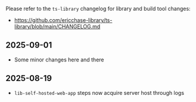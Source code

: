 Please refer to the `ts-library` changelog for library and build tool changes:

- https://github.com/ericchase-library/ts-library/blob/main/CHANGELOG.md

## 2025-09-01

- Some minor changes here and there

## 2025-08-19

- `lib-self-hosted-web-app` steps now acquire server host through logs
